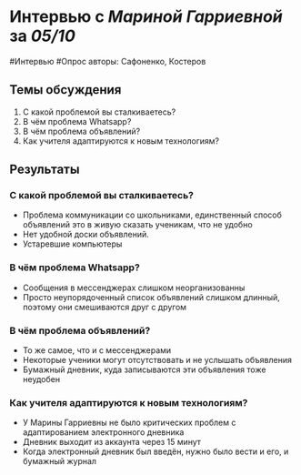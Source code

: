 # Интервью с _Мариной Гарриевной_ за _05/10_

#Интервью #Опрос
авторы: Сафоненко, Костеров

## Темы обсуждения

1. С какой проблемой вы сталкиваетесь?
2. В чём проблема Whatsapp?
3. В чём проблема объявлений?
4. Как учителя адаптируются к новым технологиям?

## Результаты

### С какой проблемой вы сталкиваетесь?

- Проблема коммуникации со школьниками, единственный способ объявлений это в живую сказать ученикам, что не удобно
- Нет удобной доски объявлений.
- Устаревшие компьютеры

### В чём проблема Whatsapp?

- Сообщения в мессенджерах слишком неорганизованны
- Просто неупорядоченный список объявлений слишком длинный, поэтому они смешиваются друг с другом

### В чём проблема объявлений?

- То же самое, что и с мессенджерами
- Некоторые ученики могут отсутствовать и не услышать объявления
- Бумажный дневник, куда записываются эти объявления тоже неудобен

### Как учителя адаптируются к новым технологиям?

- У Марины Гарриевны не было критических проблем с адаптированием электронного дневника
- Дневник выходит из аккаунта через 15 минут
- Когда электронный дневник был введён, нужно было вести и его, и бумажный журнал
